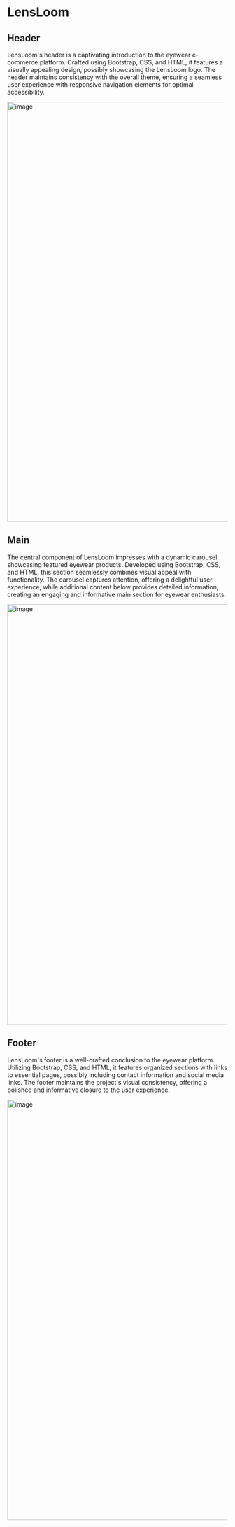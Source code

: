 <h1>LensLoom</h1>
<h2>Header</h2>
<p>LensLoom's header is a captivating introduction to the eyewear e-commerce platform. Crafted using Bootstrap, CSS, and HTML, it features a visually appealing design, possibly showcasing the LensLoom logo. The header maintains consistency with the overall theme, ensuring a seamless user experience with responsive navigation elements for optimal accessibility.</p>
<img width="959" alt="image" src="https://github.com/jayantjagtap001/CW-Project-G-06/assets/98681520/7b9d7fb7-78e4-412f-b911-f0e124f823bb">

<h2>Main</h2>
<p>The central component of LensLoom impresses with a dynamic carousel showcasing featured eyewear products. Developed using Bootstrap, CSS, and HTML, this section seamlessly combines visual appeal with functionality. The carousel captures attention, offering a delightful user experience, while additional content below provides detailed information, creating an engaging and informative main section for eyewear enthusiasts.</p>
<img width="960" alt="image" src="https://github.com/jayantjagtap001/CW-Project-G-06/assets/98681520/706a0578-e0b6-4806-ac83-e8649550d611">

<h2>Footer</h2>
<p>LensLoom's footer is a well-crafted conclusion to the eyewear platform. Utilizing Bootstrap, CSS, and HTML, it features organized sections with links to essential pages, possibly including contact information and social media links. The footer maintains the project's visual consistency, offering a polished and informative closure to the user experience.</p>
<img width="960" alt="image" src="https://github.com/jayantjagtap001/CW-Project-G-06/assets/98681520/d6de6549-299d-4423-9503-a0987af7e4aa">




